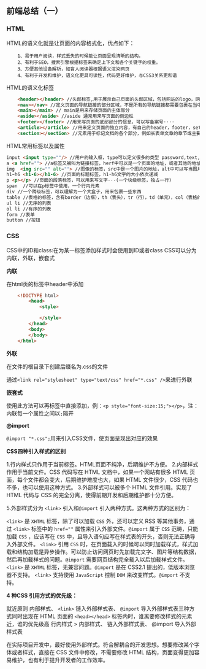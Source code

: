 ## 前端总结（一）

### HTML

HTML的语义化就是让页面的内容格式化，优点如下：

        1、易于用户阅读，样式丢失的时候能让页面呈现清晰的结构。
        2、有利于SEO，搜索引擎根据标签来确定上下文和各个关键字的权重。
        3、方便其他设备解析，如盲人阅读器根据语义渲染网页
        4、有利于开发和维护，语义化更具可读性，代码更好维护，与CSS3关系更和谐

HTML的语义化标签

```html
    <header></header> //头部标签,用于展示自己页面的头部区域，包括网站的logo，网站的主导航···
    <nav></nav> //定义页面的导航链接的部分区域，不是所有的导航链接都需要包裹在当中
    <main></main> // main是用来存储页面的主体部分
    <aside></aside> //aside 通常用来写页面的侧边栏
    <footer></footer> //用来写页面的底部部分的信息，可以写备案号····
    <article></article> //用来定义页面的独立内容，有自己的header，footer，setions
    <section></section> //元素用于标记文档的各个部分，例如长表单文章的章节或主要部分。
```

HTML常用标签以及属性

```html
input <input type=""/> //用户的输入框，type可以定义很多的类型 password,text,hidden,button···
a <a href=""> //a标签又被叫为链接标签，herf中可以是一个页面的地址，或者其他的地址···
img  <img src="" alt=""> //图像的标签，src中是一个图片的地址，alt中可以写当图片加载错误的时候现实的文字···
h1~h6 <h1-6></h1-6> //页面的标题标签，h1-h6文字的大小依次递减
p <p></p> //页面的段落标签，可以用来写文字···(一个块级标签，独占一行)
span  //可以在p标签中使用，一个行内元素
div //一个跨级标签，可以理解为一个大盒子，用来包裹一些东西
table //表格的标签，含有border（边框），th（表头），tr（行），td（单元），col（表格的属性）
ul li //无序的列表
ol li //有序的列表
form //表单
button //按钮
```

### CSS

CSS中的ID和class:在为某一标签添加样式时会使用到ID或者class
CSS可以分为内联，外联，嵌套式

**内联**

在html页的标签中header中添加

```html
    <!DOCTYPE html>
        <head>
            <style>

            </style>
        </head>
        <body>
        </body>
    </html>
```

**外联**

在文件的根目录下创建后缀名为.css的文件

通过`<link rel="stylesheet" type="text/css" href="*.css" />`来进行外联

**嵌套式**

使用此方法可以再标签中直接添加，例：`<p style="font-size:15;"></p>`，注：内联每一个属性之间以`;`隔开

**@import**

`@import "*.css";`用来引入CSS文件，使页面呈现出对应的效果

**CSS四种引入样式的区别**

1.行内样式只作用于当前标签。HTML页面不纯净，后期维护不方便。
2.内部样式作用于当前文件。CSS 代码写在 HTML 文档中，如果一个网站有很多 HTML 页面，每个文件都会变大，后期维护难度也大，如果 HTML 文件很少，CSS 代码也不多，也可以使用这种方式。
3.外部样式可以被多个 HTML 文件引用。实现了 HTML 代码与 CSS 的完全分离，使得前期开发和后期维护都十分方便。

5.外部样式分为 `<link>` 引入和`@import` 引入两种方式。这两种方式的区别为：

`<link>` 是 `XHTML` 标签，除了可以加载 `CSS` 外，还可以定义 RSS 等其他事务，通过 `<link>` 标签中的 `href=""` 属性来引入外部文件。`@import` 属于 `CSS` 范畴，只能加载 `CSS` ，应该写在 `CSS` 中，且导入语句应写在样式表的开头，否则无法正确导入外部文件。
`<link>` 引用 `CSS` 时，在页面载入的时候可以同时加载样式，样式加载和结构加载是异步操作。可以防止访问网页时先加载完文字、图片等结构数据，然后再加载样式的问题。`@import` 需要网页结构完全载入以后加载样式文件。
`<link>` 是 `XHTML` 标签，无兼容问题。`@import` 是在 CSS2.1 提出的，低版本浏览器不支持。
`<link>` 支持使用 `JavaScript` 控制 `DOM` 来改变样式。`@import` 不支持。

**4 种CSS 引用方式的优先级：**

就近原则
内部样式、 `<link>` 链入外部样式表、 `@import` 导入外部样式表三种方式同时出现在 HTML 页面的 `<head></head>` 标签内时，谁离要修改样式的元素近，谁的优先级高
行内样式 > 内部样式、  链入外部样式表、 @import 导入外部样式表

在实际项目开发中，最好使用外部样式。符合解耦合的开发思想。想要修改某个字体或者样式，直接在 CSS 文件中修改，不需要修改 HTML 结构，页面变得更加容易维护，也有利于提升开发者的工作效率。